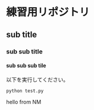 # 練習用リポジトリ
## sub title
### sub sub title
#### sub sub sub tile
以下を実行してください。
```
python test.py
```
hello from NM
